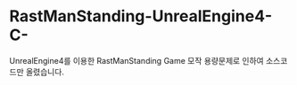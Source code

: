 # RastManStanding-UnrealEngine4-C-
UnrealEngine4를 이용한 RastManStanding Game 모작
용량문제로 인하여 소스코드만 올렸습니다.

